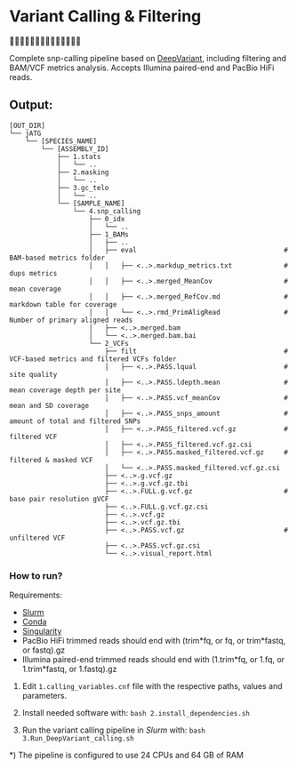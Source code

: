 # Variant Calling & Filtering
🧬🧐🧬🧐🧬🧐🧬🧐🧬🧐🧬🧐🧬🧐

Complete snp-calling pipeline based on [DeepVariant](https://github.com/google/deepvariant), including filtering and BAM/VCF metrics analysis. Accepts Illumina paired-end and PacBio HiFi reads.


## Output:
```
[OUT_DIR]
└── jATG
    └── [SPECIES_NAME]
        └── [ASSEMBLY_ID]
            ├── 1.stats
            │   └── ..
            ├── 2.masking
            │   └── ..
            ├── 3.gc_telo
            │   └── ..
            └── [SAMPLE_NAME]
                └── 4.snp_calling
                    ├── 0_idx
                    │   └── ..
                    ├── 1_BAMs
                    │   ├── ..
                    │   ├── eval                                     # BAM-based metrics folder
                    │   │   ├── <..>.markdup_metrics.txt             # dups metrics
                    │   │   ├── <..>.merged_MeanCov                  # mean coverage
                    │   │   ├── <..>.merged_RefCov.md                # markdown table for coverage
                    │   │   └── <..>.rmd_PrimAligRead                # Number of primary aligned reads
                    │   ├── <..>.merged.bam
                    │   └── <..>.merged.bam.bai
                    └── 2_VCFs
                        ├── filt                                     # VCF-based metrics and filtered VCFs folder
                        │   ├── <..>.PASS.lqual                      # site quality
                        │   ├── <..>.PASS.ldepth.mean                # mean coverage depth per site
                        │   ├── <..>.PASS.vcf_meanCov                # mean and SD coverage
                        │   ├── <..>.PASS_snps_amount                # amount of total and filtered SNPs
                        │   ├── <..>.PASS_filtered.vcf.gz            # filtered VCF
                        │   ├── <..>.PASS_filtered.vcf.gz.csi
                        │   ├── <..>.PASS.masked_filtered.vcf.gz     # filtered & masked VCF
                        │   └── <..>.PASS.masked_filtered.vcf.gz.csi
                        ├── <..>.g.vcf.gz
                        ├── <..>.g.vcf.gz.tbi
                        ├── <..>.FULL.g.vcf.gz                       # base pair resolution gVCF
                        ├── <..>.FULL.g.vcf.gz.csi
                        ├── <..>.vcf.gz
                        ├── <..>.vcf.gz.tbi
                        ├── <..>.PASS.vcf.gz                         # unfiltered VCF
                        ├── <..>.PASS.vcf.gz.csi
                        └── <..>.visual_report.html
```

### How to run?

Requirements:
* [Slurm](https://slurm.schedmd.com)
* [Conda](https://docs.conda.io)
* [Singularity](https://sylabs.io/guides/3.0/user-guide/index.html)
* PacBio HiFi trimmed reads should end with (trim\*fq, or fq, or trim\*fastq, or fastq).gz
* Illumina paired-end trimmed reads should end with (1.trim\*fq, or 1.fq, or 1.trim\*fastq, or 1.fastq).gz

1) Edit `1.calling_variables.cnf` file with the respective paths, values and parameters.

2) Install needed software with: `bash 2.install_dependencies.sh`

3) Run the variant calling pipeline in _Slurm_ with: `bash 3.Run_DeepVariant_calling.sh`

\*) The pipeline is configured to use 24 CPUs and 64 GB of RAM
